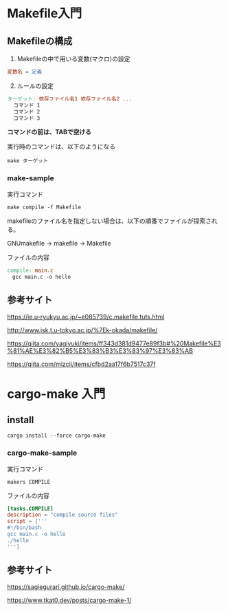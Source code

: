 # Makefile入門

## Makefileの構成

1. Makefileの中で用いる変数(マクロ)の設定

```Makefile
変数名 = 定義
```

2. ルールの設定

```Makefile
ターゲット: 依存ファイル名1 依存ファイル名2 ...
  コマンド 1
  コマンド 2
  コマンド 3
```

**コマンドの前は、TABで空ける**

実行時のコマンドは、以下のようになる

```shell
make ターゲット
```

### make-sample

実行コマンド

```shell
make compile -f Makefile
```

makefileのファイル名を指定しない場合は、以下の順番でファイルが探索される。

GNUmakefile → makefile → Makefile

ファイルの内容

```makefile
compile: main.c
　gcc main.c -o hello
```

## 参考サイト

https://ie.u-ryukyu.ac.jp/~e085739/c.makefile.tuts.html

http://www.jsk.t.u-tokyo.ac.jp/%7Ek-okada/makefile/

https://qiita.com/yagiyuki/items/ff343d381d9477e89f3b#%20Makefile%E3%81%AE%E3%82%B5%E3%83%B3%E3%83%97%E3%83%AB

https://qiita.com/mizcii/items/cfbd2aa17f6b7517c37f

# cargo-make 入門

## install

```shell
cargo install --force cargo-make
```

### cargo-make-sample

実行コマンド

```shell
makers COMPILE
```

ファイルの内容

```toml
[tasks.COMPILE]
description = "compile source files"
script = ['''
#!/bin/bash
gcc main.c -o hello
./hello
''']
```

## 参考サイト

https://sagiegurari.github.io/cargo-make/

https://www.tkat0.dev/posts/cargo-make-1/
